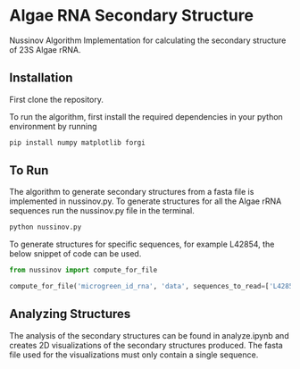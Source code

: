 # Algae RNA Secondary Structure

Nussinov Algorithm Implementation for calculating the secondary structure of 23S Algae rRNA. 

## Installation

First clone the repository.

To run the algorithm, first install the required dependencies in your python environment by running  

```bash
pip install numpy matplotlib forgi
```

## To Run

The algorithm to generate secondary structures from a fasta file is implemented in nussinov.py. To generate structures for all the Algae rRNA sequences run the nussinov.py file in the terminal.

```bash
python nussinov.py
```

To generate structures for specific sequences, for example L42854, the below snippet of code can be used.

```python
from nussinov import compute_for_file

compute_for_file('microgreen_id_rna', 'data', sequences_to_read=['L42854'])
```

## Analyzing Structures

The analysis of the secondary structures can be found in analyze.ipynb and creates 2D visualizations of the secondary structures produced. The fasta file used for the visualizations must only contain a single sequence.